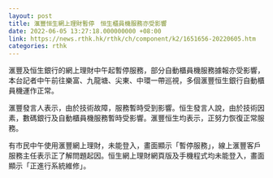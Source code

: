 ```yaml
---
layout: post
title: 滙豐恒生網上理財暫停　恒生櫃員機服務亦受影響
date: 2022-06-05 13:27:18.000000000 +08:00
link: https://news.rthk.hk/rthk/ch/component/k2/1651656-20220605.htm
categories: rthk
---
```


滙豐及恒生銀行的網上理財中午起暫停服務，部分自動櫃員機服務據報亦受影響，本台記者中午前往樂富、九龍塘、尖東、中環一帶巡視，多個滙豐恒生銀行自動櫃員機運作正常。

滙豐發言人表示，由於技術故障，服務暫時受到影響。恒生發言人說，由於技術因素，數碼銀行及自動櫃員機服務暫時受影響。滙豐恒生均表示，正努力恢復正常服務。

有市民中午使用滙豐網上理財，未能登入，畫面顯示「暫停服務」，線上滙豐客戶服務主任表示正了解問題起因。恒生網上理財網頁版及手機程式均未能登入，畫面顯示「正進行系統維修」。
